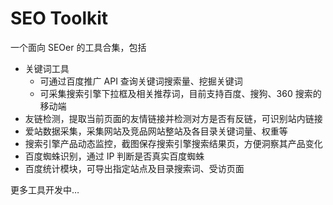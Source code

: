 # SEO Toolkit
一个面向 SEOer 的工具合集，包括
- 关键词工具
    - 可通过百度推广 API 查询关键词搜索量、挖掘关键词
    - 可采集搜索引擎下拉框及相关推荐词，目前支持百度、搜狗、360 搜索的移动端
- 友链检测，提取当前页面的友情链接并检测对方是否有反链，可识别站内链接
- 爱站数据采集，采集网站及竞品网站整站及各目录关键词量、权重等
- 搜索引擎产品动态监控，截图保存搜索引擎搜索结果页，方便洞察其产品变化
- 百度蜘蛛识别，通过 IP 判断是否真实百度蜘蛛
- 百度统计模块，可导出指定站点及目录搜索词、受访页面

更多工具开发中…
